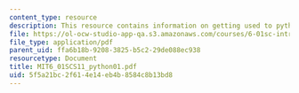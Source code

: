 ```yaml
---
content_type: resource
description: This resource contains information on getting used to python.
file: https://ol-ocw-studio-app-qa.s3.amazonaws.com/courses/6-01sc-introduction-to-electrical-engineering-and-computer-science-i-spring-2011/5f5a21bc2f614e14eb4b8584c8b13bd8_MIT6_01SCS11_python01.pdf
file_type: application/pdf
parent_uid: ffa6b18b-9208-3825-b5c2-29de088ec938
resourcetype: Document
title: MIT6_01SCS11_python01.pdf
uid: 5f5a21bc-2f61-4e14-eb4b-8584c8b13bd8
---
```

